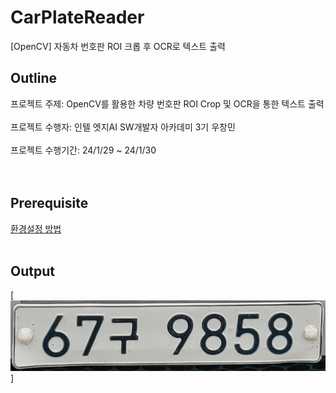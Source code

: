 # CarPlateReader
[OpenCV] 자동차 번호판 ROI 크롭 후 OCR로 텍스트 출력
<br>

## Outline
프로젝트 주제: OpenCV를 활용한 차량 번호판 ROI Crop 및 OCR을 통한 텍스트 출력 <br>
<br>
프로젝트 수행자: 인텔 엣지AI SW개발자 아카데미 3기 우창민<br>
<br>
프로젝트 수행기간: 24/1/29 ~ 24/1/30<br><br><br>

## Prerequisite

[환경설정 방법](https://program-developers-story.tistory.com/68)<br><br>
## Output

[![Output](./detected_plate.png)]
